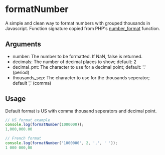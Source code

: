 # formatNumber

A simple and clean way to format numbers with grouped thousands in Javascript. Function signature copied from PHP's [number_format](http://www.php.net/manual/en/function.number-format.php) function.

## Arguments

* number: The number to be formatted. If NaN, false is returned.
* decimals: The number of decimal places to show; default: 2
* decimal_pnt: The character to use for a decimal point; default: '.' (period)
* thousands_sep: The character to use for the thousands seperator; default ',' (comma)

## Usage

Default format is US with comma thousand seperators and decimal point.

```javascript
// US format example
console.log(formatNumber(1000000));
1,000,000.00
```

```javascript
// French format
console.log(formatNumber('1000000', 2, ',', ' '));
1 000 000,00
```
